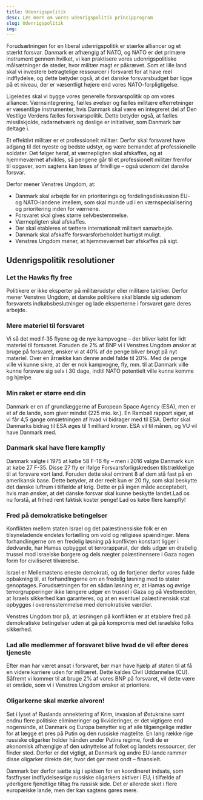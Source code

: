 ```yaml
---
title: Udenrigspolitik
desc: Læs mere om vores udenrigspolitik principprogram
slug: Udenrigspolitik
img: 
---
```


Forudsætningen for en liberal udenrigspolitik er stærke alliancer og et stærkt forsvar. Danmark er afhængig af NATO, og NATO er det primære instrument gennem hvilket, vi kan praktisere vores udenrigspolitiske målsætninger de steder, hvor militær magt er påkrævet. Som et lille land skal vi investere betragtelige ressourcer i forsvaret for at have reel indflydelse, og dette betyder også, at det danske forsvarsbudget bør ligge på et niveau, der er væsentligt højere end vores NATO-forpligtigelse.

Ligeledes skal vi bygge vores generelle forsvarspolitik op om vores alliancer. Værnsintegrering, fælles øvelser og fælles militære efterretninger er væsentlige instrumenter, hvis Danmark skal være en integreret del af Den Vestlige Verdens fælles forsvarspolitik. Dette betyder også, at fælles missilskjolde, radarnetværk og deslige er initiativer, som Danmark bør deltage i.

Et effektivt militær er et professionelt militær. Derfor skal forsvaret have adgang til det nyeste og bedste udstyr, og være bemandet af professionelle soldater. Det følger heraf, at værnepligten skal afskaffes, og at hjemmeværnet afvikles, så pengene går til et professionelt militær fremfor til opgaver, som sagtens kan løses af frivillige – også udenom det danske forsvar.

Derfor mener Venstres Ungdom, at:

- Danmark skal arbejde for en prioriterings og fordelingsdiskussion EU- og NATO-landene imellem, som skal munde ud i en værnspecialisering og prioritering inden for værnene.
- Forsvaret skal gives større selvbestemmelse. 
- Værnepligten skal afskaffes. 
- Der skal etableres et tættere internationalt militært samarbejde. 
- Danmark skal afskaffe forsvarsforbeholdet hurtigst muligt. 
- Venstres Ungdom mener, at hjemmeværnet bør afskaffes på sigt. 

## Udenrigspolitik resolutioner

### Let the Hawks fly free

Politikere er ikke eksperter på militærudstyr eller militære taktiker. Derfor mener Venstres Ungdom, at danske politikere skal blande sig udenom forsvarets indkøbsbeslutninger og lade eksperterne i forsvaret gøre deres arbejde.

### Mere materiel til forsvaret

Vi så det med f-35 flyene og de nye kampvogne – der bliver købt for lidt materiel til forsvaret. Foruden de 2% af BNP vi i Venstres Ungdom ønsker at bruge på forsvaret, ønsker vi at 40% af de penge bliver brugt på nyt materiel. Over en årrække kan denne andel falde til 20%. Med de penge ville vi kunne sikre, at der er nok kampvogne, fly, mm. til at Danmark ville kunne forsvare sig selv i 30 dage, indtil NATO potentielt ville kunne komme og hjælpe.

### Min raket er større end din

Danmark er en af grundlæggerne af European Space Agency (ESA), men er et af de lande, som giver mindst (225 mio. kr.). En Rambøll rapport siger, at vi får 4,5 gange omsætningen af hvad vi bidrager med til ESA. Derfor skal Danmarks bidrag til ESA øges til 1 milliard kroner. ESA vil til månen, og VU vil have Danmark med.

### Danmark skal have flere kampfly

Danmark valgte i 1975 at købe 58 F-16 fly – men i 2016 valgte Danmark kun at købe 27 F-35. Disse 27 fly er ifølge Forsvarsforligskredsen tilstrækkelige til at forsvare vort land. Foruden dette skal omtrent 8 af dem stå fast på en amerikansk base. Dette betyder, at der reelt kun er 20 fly, som skal beskytte det danske luftrum i tilfælde af krig. Dette er på ingen måde acceptabelt, hvis man ønsker, at det danske forsvar skal kunne beskytte landet.Lad os nu forstå, at frihed rent faktisk koster penge! Lad os købe flere kampfly!

### Fred på demokratiske betingelser

Konflikten mellem staten Israel og det palæstinensiske folk er en tilsyneladende endeløs fortælling om vold og religiøse spændinger. Mens forhandlingerne om en fredelig løsning på konflikten konstant ligger i dødvande, har Hamas opbygget et terrorapparat, der dels udgør en drabelig trussel mod israelske borgere og dels nægter palæstinensere i Gaza nogen form for civiliseret tilværelse. 

Israel er Mellemøstens eneste demokrati, og de fortjener derfor vores fulde opbakning til, at forhandlingerne om en fredelig løsning med to stater genoptages. Forudsætningen for en sådan løsning er, at Hamas og øvrige terrorgrupperinger ikke længere udgør en trussel i Gaza og på Vestbredden, at Israels sikkerhed kan garanteres, og at en eventuel palæstinensisk stat opbygges i overensstemmelse med demokratiske værdier. 

Venstres Ungdom tror på, at løsningen på konflikten er at etablere fred på demokratiske betingelser uden at gå på kompromis med det israelske folks sikkerhed.

### Lad alle medlemmer af forsvaret blive hvad de vil efter deres tjeneste

Efter man har været ansat i forsvaret, bør man have hjælp af staten til at få en videre karriere uden for militæret. Dette kaldes Civil Uddannelse (CU). Såfremt vi kommer til at bruge 2% af vores BNP på forsvaret, vil dette være et område, som vi i Venstres Ungdom ønsker at prioritere.

### Oligarkerne skal mærke alvoren!

Set i lyset af Ruslands annektering af Krim, invasion af Østukraine samt endnu flere politiske elimineringer og likvideringer, er det vigtigere end nogensinde, at Danmark og Europa benytter sig af alle tilgængelige midler for at lægge et pres på Putin og den russiske magtelite. En lang række rige russiske oligarker holder hånden under Putins regime, fordi de er økonomisk afhængige af den udnyttelse af folket og landets ressourcer, der finder sted. Derfor er det vigtigt, at Danmark og andre EU-lande rammer disse oligarker direkte dér, hvor det gør mest ondt – finansielt. 

Danmark bør derfor sætte sig i spidsen for en koordineret indsats, som fastfryser indflydelsesrige russiske oligarkers aktiver i EU, i tilfælde af yderligere fjendtlige tiltag fra russisk side. Det er allerede sket i flere europæiske lande, men der kan sagtens gøres mere.